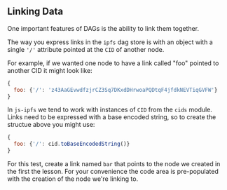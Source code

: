 ## Linking Data

One important features of DAGs is the ability to link them together.

The way you express links in the `ipfs` dag store is with an object with a
single `'/'` attribute pointed at the `CID` of another node.

For example, if we wanted one node to have a link called "foo" pointed
to another CID it might look like:

```javascript
{
  foo: {'/': 'z43AaGEvwdfzjrCZ3Sq7DKxdDHrwoaPQDtqF4jfdkNEVTiqGVFW'}
}
```

In `js-ipfs` we tend to work with instances of `CID` from the `cids` module.
Links need to be expressed with a base encoded string, so to create the
structue above you might use:

```javascript
{
  foo: {'/': cid.toBaseEncodedString()}
}
```

For this test, create a link named `bar` that points to the node we
created in the first the lesson. For your convenience the code area is
pre-populated with the creation of the node we're linking to.
